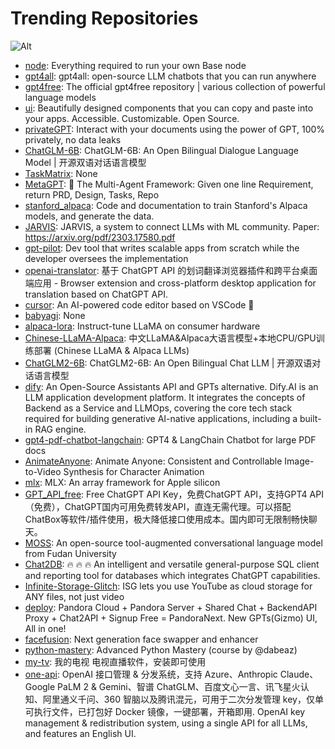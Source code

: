 # Trending Repositories

![Alt](https://repobeats.axiom.co/api/embed/bb61a62ac94b4061412452319c06b780d96e7646.svg "Repobeats analytics image")

- [node](https://github.com/base-org/node): Everything required to run your own Base node
- [gpt4all](https://github.com/nomic-ai/gpt4all): gpt4all: open-source LLM chatbots that you can run anywhere
- [gpt4free](https://github.com/xtekky/gpt4free): The official gpt4free repository | various collection of powerful language models
- [ui](https://github.com/shadcn-ui/ui): Beautifully designed components that you can copy and paste into your apps. Accessible. Customizable. Open Source.
- [privateGPT](https://github.com/imartinez/privateGPT): Interact with your documents using the power of GPT, 100% privately, no data leaks
- [ChatGLM-6B](https://github.com/THUDM/ChatGLM-6B): ChatGLM-6B: An Open Bilingual Dialogue Language Model | 开源双语对话语言模型
- [TaskMatrix](https://github.com/moymix/TaskMatrix): None
- [MetaGPT](https://github.com/geekan/MetaGPT): 🌟 The Multi-Agent Framework: Given one line Requirement, return PRD, Design, Tasks, Repo
- [stanford_alpaca](https://github.com/tatsu-lab/stanford_alpaca): Code and documentation to train Stanford's Alpaca models, and generate the data.
- [JARVIS](https://github.com/microsoft/JARVIS): JARVIS, a system to connect LLMs with ML community. Paper: https://arxiv.org/pdf/2303.17580.pdf
- [gpt-pilot](https://github.com/Pythagora-io/gpt-pilot): Dev tool that writes scalable apps from scratch while the developer oversees the implementation
- [openai-translator](https://github.com/openai-translator/openai-translator): 基于 ChatGPT API 的划词翻译浏览器插件和跨平台桌面端应用    -    Browser extension and cross-platform desktop application for translation based on ChatGPT API.
- [cursor](https://github.com/getcursor/cursor): An AI-powered code editor based on VSCode 🤖
- [babyagi](https://github.com/yoheinakajima/babyagi): None
- [alpaca-lora](https://github.com/tloen/alpaca-lora): Instruct-tune LLaMA on consumer hardware
- [Chinese-LLaMA-Alpaca](https://github.com/ymcui/Chinese-LLaMA-Alpaca): 中文LLaMA&Alpaca大语言模型+本地CPU/GPU训练部署 (Chinese LLaMA & Alpaca LLMs)
- [ChatGLM2-6B](https://github.com/THUDM/ChatGLM2-6B): ChatGLM2-6B: An Open Bilingual Chat LLM | 开源双语对话语言模型
- [dify](https://github.com/langgenius/dify): An Open-Source Assistants API and GPTs alternative. Dify.AI is an LLM application development platform. It integrates the concepts of Backend as a Service and LLMOps, covering the core tech stack required for building generative AI-native applications, including a built-in RAG engine.
- [gpt4-pdf-chatbot-langchain](https://github.com/mayooear/gpt4-pdf-chatbot-langchain): GPT4 & LangChain Chatbot for large PDF docs
- [AnimateAnyone](https://github.com/HumanAIGC/AnimateAnyone): Animate Anyone: Consistent and Controllable Image-to-Video Synthesis for Character Animation
- [mlx](https://github.com/ml-explore/mlx): MLX: An array framework for Apple silicon
- [GPT_API_free](https://github.com/chatanywhere/GPT_API_free): Free ChatGPT API Key，免费ChatGPT API，支持GPT4 API（免费），ChatGPT国内可用免费转发API，直连无需代理。可以搭配ChatBox等软件/插件使用，极大降低接口使用成本。国内即可无限制畅快聊天。
- [MOSS](https://github.com/OpenLMLab/MOSS): An open-source tool-augmented conversational language model from Fudan University
- [Chat2DB](https://github.com/chat2db/Chat2DB): 🔥 🔥 🔥 An intelligent and versatile general-purpose SQL client and reporting tool for databases which integrates ChatGPT capabilities.
- [Infinite-Storage-Glitch](https://github.com/DvorakDwarf/Infinite-Storage-Glitch): ISG lets you use YouTube as cloud storage for ANY files, not just video
- [deploy](https://github.com/pandora-next/deploy): Pandora Cloud + Pandora Server + Shared Chat + BackendAPI Proxy + Chat2API + Signup Free = PandoraNext. New GPTs(Gizmo) UI, All in one!
- [facefusion](https://github.com/facefusion/facefusion): Next generation face swapper and enhancer
- [python-mastery](https://github.com/dabeaz-course/python-mastery): Advanced Python Mastery (course by @dabeaz)
- [my-tv](https://github.com/lizongying/my-tv): 我的电视 电视直播软件，安装即可使用
- [one-api](https://github.com/songquanpeng/one-api): OpenAI 接口管理 & 分发系统，支持 Azure、Anthropic Claude、Google PaLM 2 & Gemini、智谱 ChatGLM、百度文心一言、讯飞星火认知、阿里通义千问、360 智脑以及腾讯混元，可用于二次分发管理 key，仅单可执行文件，已打包好 Docker 镜像，一键部署，开箱即用. OpenAI key management & redistribution system, using a single API for all LLMs, and features an English UI.


